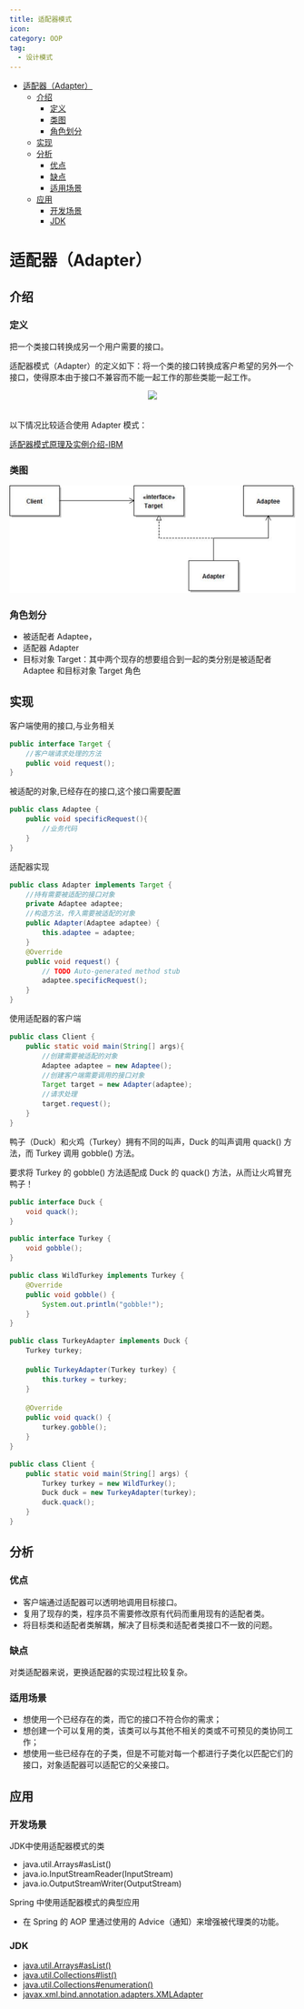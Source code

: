 ```yaml
---
title: 适配器模式
icon:
category: OOP
tag:
  - 设计模式
---
```

<!-- TOC -->
* [适配器（Adapter）](#适配器adapter)
  * [介绍](#介绍)
    * [定义](#定义)
    * [类图](#类图)
    * [角色划分](#角色划分)
  * [实现](#实现)
  * [分析](#分析)
    * [优点](#优点)
    * [缺点](#缺点)
    * [适用场景](#适用场景)
  * [应用](#应用)
    * [开发场景](#开发场景)
    * [JDK](#jdk)
<!-- TOC -->

# 适配器（Adapter）

## 介绍

### 定义

把一个类接口转换成另一个用户需要的接口。

适配器模式（Adapter）的定义如下：将一个类的接口转换成客户希望的另外一个接口，使得原本由于接口不兼容而不能一起工作的那些类能一起工作。

<div align="center"> <img src="https://cs-notes-1256109796.cos.ap-guangzhou.myqcloud.com/3d5b828e-5c4d-48d8-a440-281e4a8e1c92.png"/> </div><br>

以下情况比较适合使用 Adapter 模式：


[适配器模式原理及实例介绍-IBM](https://www.ibm.com/developerworks/cn/java/j-lo-adapter-pattern/index.html)

###  类图

<div align="center"> 

![](../../assets/cs-note/oop-pattern/适配器.png)
</div>

### 角色划分
- 被适配者 Adaptee，
- 适配器 Adapter 
- 目标对象 Target：其中两个现存的想要组合到一起的类分别是被适配者 Adaptee 和目标对象 Target 角色

## 实现

客户端使用的接口,与业务相关
```java
public interface Target {
    //客户端请求处理的方法
    public void request();
}
```
被适配的对象,已经存在的接口,这个接口需要配置
```java
public class Adaptee {
    public void specificRequest(){
        //业务代码
    }
}
```
适配器实现
```java
public class Adapter implements Target {
    //持有需要被适配的接口对象
    private Adaptee adaptee;
    //构造方法，传入需要被适配的对象
    public Adapter(Adaptee adaptee) {
        this.adaptee = adaptee;
    }
    @Override
    public void request() {
        // TODO Auto-generated method stub
        adaptee.specificRequest();
    }
}
```
使用适配器的客户端
```java
public class Client {
    public static void main(String[] args){
        //创建需要被适配的对象
        Adaptee adaptee = new Adaptee();
        //创建客户端需要调用的接口对象
        Target target = new Adapter(adaptee);
        //请求处理
        target.request();
    }
}
```


鸭子（Duck）和火鸡（Turkey）拥有不同的叫声，Duck 的叫声调用 quack() 方法，而 Turkey 调用 gobble() 方法。

要求将 Turkey 的 gobble() 方法适配成 Duck 的 quack() 方法，从而让火鸡冒充鸭子！

```java
public interface Duck {
    void quack();
}
```

```java
public interface Turkey {
    void gobble();
}
```

```java
public class WildTurkey implements Turkey {
    @Override
    public void gobble() {
        System.out.println("gobble!");
    }
}
```

```java
public class TurkeyAdapter implements Duck {
    Turkey turkey;

    public TurkeyAdapter(Turkey turkey) {
        this.turkey = turkey;
    }

    @Override
    public void quack() {
        turkey.gobble();
    }
}
```

```java
public class Client {
    public static void main(String[] args) {
        Turkey turkey = new WildTurkey();
        Duck duck = new TurkeyAdapter(turkey);
        duck.quack();
    }
}
```
## 分析

### 优点
- 客户端通过适配器可以透明地调用目标接口。
- 复用了现存的类，程序员不需要修改原有代码而重用现有的适配者类。
- 将目标类和适配者类解耦，解决了目标类和适配者类接口不一致的问题。

### 缺点
对类适配器来说，更换适配器的实现过程比较复杂。

### 适用场景

- 想使用一个已经存在的类，而它的接口不符合你的需求；
- 想创建一个可以复用的类，该类可以与其他不相关的类或不可预见的类协同工作；
- 想使用一些已经存在的子类，但是不可能对每一个都进行子类化以匹配它们的接口，对象适配器可以适配它的父亲接口。

## 应用
### 开发场景

JDK中使用适配器模式的类
- java.util.Arrays#asList()
- java.io.InputStreamReader(InputStream)
- java.io.OutputStreamWriter(OutputStream)

Spring 中使用适配器模式的典型应用
- 在 Spring 的 AOP 里通过使用的 Advice（通知）来增强被代理类的功能。

### JDK

- [java.util.Arrays#asList()](http://docs.oracle.com/javase/8/docs/api/java/util/Arrays.html#asList%28T...%29)
- [java.util.Collections#list()](https://docs.oracle.com/javase/8/docs/api/java/util/Collections.html#list-java.util.Enumeration-)
- [java.util.Collections#enumeration()](https://docs.oracle.com/javase/8/docs/api/java/util/Collections.html#enumeration-java.util.Collection-)
- [javax.xml.bind.annotation.adapters.XMLAdapter](http://docs.oracle.com/javase/8/docs/api/javax/xml/bind/annotation/adapters/XmlAdapter.html#marshal-BoundType-)

